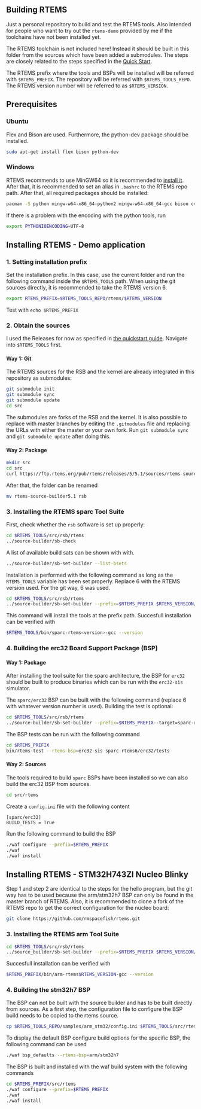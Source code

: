 ## Building RTEMS

Just a personal repository to build and test the RTEMS tools. Also intended
for people who want to try out the `rtems-demo` provided by me if the toolchains have not been installed yet.

The RTEMS toolchain is not included here! Instead it should be built in
this folder from the sources which have been added a submodules.
The steps are closely related to the steps specified in the [Quick Start](https://docs.rtems.org/branches/master/user/start/index.html).

The RTEMS prefix where the tools and BSPs will be installed  will be referred with `$RTEMS_PREFIX`.
The repository will be referred with `$RTEMS_TOOLS_REPO`.
The RTEMS version number will be referred to as `$RTEMS_VERSION`.

## Prerequisites

### Ubuntu
Flex and Bison are used. Furthermore, the python-dev package should be installed.

```sh
sudo apt-get install flex bison python-dev
```

### Windows

RTEMS recommends to use MinGW64 so it is recommended to [install it](https://www.msys2.org/).
After that, it is recommended to set an alias in `.bashrc` to the RTEMS repo path.
After that, all required packages should be installed:

```sh
pacman -S python mingw-w64-x86_64-python2 mingw-w64-x86_64-gcc bison cvs diffutils git make patch tar texinfo unzip flex
```

If there is a problem with the encoding with the python tools, run

```sh
export PYTHONIOENCODING=UTF-8
```

## Installing RTEMS - Demo application

### 1. Setting installation prefix

Set the installation prefix. In this case, use the current folder
and run the following command inside the `$RTEMS_TOOLS` path.
When using the git sources directly, it is recommended to take the RTEMS version 6.

```sh
export RTEMS_PREFIX=$RTEMS_TOOLS_REPO/rtems/$RTEMS_VERSION
```

Test with `echo $RTEMS_PREFIX`

### 2. Obtain the sources

I used the Releases for now as specified in 
[the quickstart guide](https://docs.rtems.org/branches/master/user/start/sources.html).
Navigate into `$RTEMS_TOOLS` first.

#### Way 1: Git

The RTEMS sources for the RSB and the kernel are already integrated in this repository as 
submodules:

```sh
git submodule init
git submodule sync
git submodule update
cd src
```

The submodules are forks of the RSB and the kernel. It is also possible to replace with master 
branches by editing the `.gitmodules` file and replacing the URLs with either the master 
or your own fork. Run `git submodule sync` and `git submodule update` after doing this.

#### Way 2: Package
```sh
mkdir src
cd src
curl https://ftp.rtems.org/pub/rtems/releases/5/5.1/sources/rtems-source-builder-5.1.tar.xz | tar xJf -
```

After that, the folder can be renamed 
```sh
mv rtems-source-builder5.1 rsb
```

### 3. Installing the RTEMS sparc Tool Suite

First, check whether the `rsb` software is set up properly:

```sh
cd $RTEMS_TOOLS/src/rsb/rtems
../source-builder/sb-check
```

A list of available build sats can be shown with with.
```sh
../source-builder/sb-set-builder --list-bsets
```

Installation is performed with the following command
as long as the `RTEMS_TOOLS` variable has been set properly.
Replace 6 with the RTEMS version used. For the git way, 6 was used.

```sh
cd $RTEMS_TOOLS/src/rsb/rtems
../source-builder/sb-set-builder --prefix=$RTEMS_PREFIX $RTEMS_VERSION/rtems-sparc
```

This command will install the tools at the prefix path.
Succesfull installation can be verified with
```sh
$RTEMS_TOOLS/bin/sparc-rtems<version>-gcc --version
```

### 4. Building the erc32 Board Support Package (BSP)

#### Way 1: Package
After installing the tool suite for the sparc architecture, the BSP for `erc32` should be built to produce binaries which can be run with the `erc32-sis` simulator.

The `sparc/erc32` BSP can be built with the following command (replace 6 with whatever version number is used). Building the test is optional:

```sh
cd $RTEMS_TOOLS/src/rsb/rtems
../source-builder/sb-set-builder --prefix=$RTEMS_PREFIX--target=sparc-rtems6 --with-rtems-bsp=erc32 --with-rtems-tests=yes 6/rtems-kernel
```

The BSP tests can be run with the following command

```sh
cd $RTEMS_PREFIX
bin/rtems-test --rtems-bsp=erc32-sis sparc-rtems6/erc32/tests
```

#### Way 2: Sources

The tools required to build `sparc` BSPs have been installed so we can also build the erc32 BSP from sources.

```sh
cd src/rtems
```

Create a `config.ini` file with the following content

```
[sparc/erc32]
BUILD_TESTS = True
```

Run the following command to build the BSP

```sh
./waf configure --prefix=$RTEMS_PREFIX
./waf
./waf install
```


## Installing RTEMS - STM32H743ZI Nucleo Blinky

Step 1 and step 2 are identical to the steps for the hello program, but the git way has to be used because the arm/stm32h7 BSP can only be found in the master branch of RTEMS. Also, it is recommended to 
clone a fork of the RTEMS repo to get the correct configuration for the nucleo board:

```sh
git clone https://github.com/rmspacefish/rtems.git
```

### 3. Installing the RTEMS arm Tool Suite

```sh
cd $RTEMS_TOOLS/src/rsb/rtems
../source_builder/sb-set-builder --prefix=$RTEMS_PREFIX $RTEMS_VERSION/rtems-arm
```

Succesfull installation can be verified with
```sh
$RTEMS_PREFIX/bin/arm-rtems$RTEMS_VERSION-gcc --version
```

### 4. Building the stm32h7 BSP

The BSP can not be built with the source builder and has to be built directly from sources. As a first step, the configuration file to configure the BSP build needs to be copied to the rtems source.

```sh
cp $RTEMS_TOOLS_REPO/samples/arm_stm32/config.ini $RTEMS_TOOLS/src/rtems
```
To display the default BSP configure build options for the specific BSP, the following command can be used

```sh
./waf bsp_defaults --rtems-bsp=arm/stm32h7
```

The BSP is built and installed with the waf build system with the 
following commands


```sh
cd $RTEMS_PREFIX/src/rtems
./waf configure --prefix=$RTEMS_PREFIX
./waf
./waf install
```

